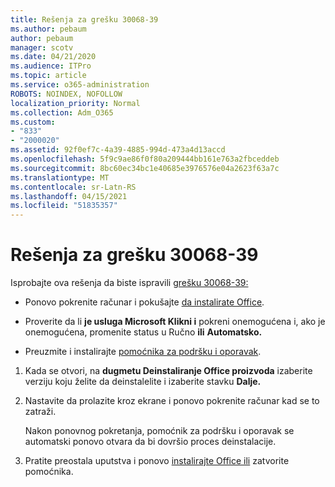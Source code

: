 ```yaml
---
title: Rešenja za grešku 30068-39
ms.author: pebaum
author: pebaum
manager: scotv
ms.date: 04/21/2020
ms.audience: ITPro
ms.topic: article
ms.service: o365-administration
ROBOTS: NOINDEX, NOFOLLOW
localization_priority: Normal
ms.collection: Adm_O365
ms.custom:
- "833"
- "2000020"
ms.assetid: 92f0ef7c-4a39-4885-994d-473a4d13accd
ms.openlocfilehash: 5f9c9ae86f0f80a209444bb161e763a2fbceddeb
ms.sourcegitcommit: 8bc60ec34bc1e40685e3976576e04a2623f63a7c
ms.translationtype: MT
ms.contentlocale: sr-Latn-RS
ms.lasthandoff: 04/15/2021
ms.locfileid: "51835357"
---
```

# <a name="solutions-for-error-30068-39"></a>Rešenja za grešku 30068-39

Isprobajte ova rešenja da biste ispravili [grešku 30068-39:](https://support.office.com/article/963ca3e4-217a-4c16-9c02-ff946548357b?wt.mc_id=Alchemy_ClientDIA)
  
- Ponovo pokrenite računar i pokušajte [da instalirate Office](https://portal.office.com/OLS/MySoftware.aspx).

- Proverite da li **je usluga Microsoft Klikni i** [](https://support.office.com/article/963ca3e4-217a-4c16-9c02-ff946548357b?wt.mc_id=Alchemy_ClientDIA) pokreni onemogućena i, ako je onemogućena, promenite status u Ručno **ili** **Automatsko.**

- Preuzmite i instalirajte [pomoćnika za podršku i oporavak](https://aka.ms/SARA-OfficeUninstall-Alchemy).

1. Kada se otvori, na **dugmetu Deinstaliranje Office proizvoda** izaberite verziju koju želite da deinstalelite i izaberite stavku **Dalje.**

2. Nastavite da prolazite kroz ekrane i ponovo pokrenite računar kad se to zatraži.

    Nakon ponovnog pokretanja, pomoćnik za podršku i oporavak se automatski ponovo otvara da bi dovršio proces deinstalacije.

3. Pratite preostala uputstva i ponovo [instalirajte Office ili](https://portal.office.com/OLS/MySoftware.aspx) zatvorite pomoćnika.
